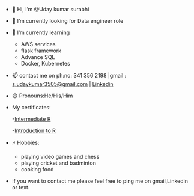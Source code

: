 - 👋 Hi, I’m @Uday kumar surabhi
- 👀 I’m currently looking for Data engineer role
- 🌱 I’m currently learning
  - AWS services
  - flask framework
  - Advance SQL
  - Docker, Kubernetes
- 📫 contact me on ph:no: 341 356 2198 |gmail : s.udaykumar3505@gmail.com | [Linkedin](https://www.linkedin.com/in/udaysurabhi/)
- 😄 Pronouns:He/His/Him
- My certificates:
  
  -[Intermediate R](https://github.com/Udie3505/Certifications/blob/master/Intermediate%20R.pdf)
  
  -[Introduction to R](https://github.com/Udie3505/Certifications/blob/master/Introduction%20to%20R.pdf)
  
- ⚡ Hobbies:
  - playing video games and chess
  - playing cricket and badminton
  - cooking food
- If you want to contact me please feel free to ping me on gmail,Linkedin or text.
<!---
Udie3505/Udie3505 is a ✨ special ✨ repository because its `README.md` (this file) appears on your GitHub profile.
You can click the Preview link to take a look at your changes.
--->
